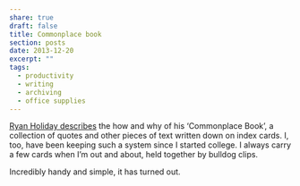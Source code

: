 ```yaml
---
share: true
draft: false
title: Commonplace book
section: posts
date: 2013-12-20
excerpt: ""
tags:
  - productivity
  - writing
  - archiving
  - office supplies
---
```


[Ryan Holiday describes](http://thoughtcatalog.com/ryan-holiday/2013/08/how-and-why-to-keep-a-commonplace-book/) the how and why of his ‘Commonplace Book’, a collection of quotes and other pieces of text written down on index cards. I, too, have been keeping such a system since I started college. I always carry a few cards when I’m out and about, held together by bulldog clips.

Incredibly handy and simple, it has turned out.